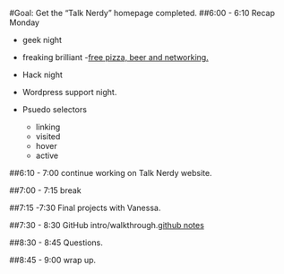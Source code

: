 #Goal: Get the “Talk Nerdy” homepage completed.
##6:00 - 6:10 Recap Monday

+ geek night

+ freaking brilliant
	-[free pizza, beer and networking.](http://us7.campaign-archive1.com/?u=7fc03907e1ab2f93d73154bac&id=0bb53f487f)

+ Hack night

+ Wordpress support night.

+ Psuedo selectors
	- linking
	- visited
	- hover
	- active

##6:10 - 7:00 continue working on Talk Nerdy website.

##7:00 - 7:15 break

##7:15 -7:30 Final projects with Vanessa.

##7:30 - 8:30 GitHub intro/walkthrough.[github notes](http://vperezma.github.io/bc1git/)

##8:30 - 8:45 Questions.

##8:45 - 9:00 wrap up.
